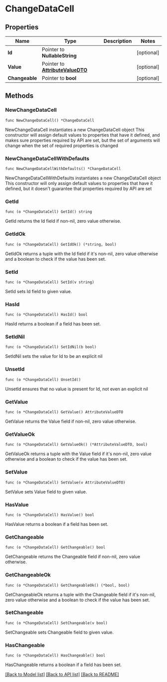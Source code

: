 # ChangeDataCell

## Properties

Name | Type | Description | Notes
------------ | ------------- | ------------- | -------------
**Id** | Pointer to **NullableString** |  | [optional] 
**Value** | Pointer to [**AttributeValueDTO**](AttributeValueDTO.md) |  | [optional] 
**Changeable** | Pointer to **bool** |  | [optional] 

## Methods

### NewChangeDataCell

`func NewChangeDataCell() *ChangeDataCell`

NewChangeDataCell instantiates a new ChangeDataCell object
This constructor will assign default values to properties that have it defined,
and makes sure properties required by API are set, but the set of arguments
will change when the set of required properties is changed

### NewChangeDataCellWithDefaults

`func NewChangeDataCellWithDefaults() *ChangeDataCell`

NewChangeDataCellWithDefaults instantiates a new ChangeDataCell object
This constructor will only assign default values to properties that have it defined,
but it doesn't guarantee that properties required by API are set

### GetId

`func (o *ChangeDataCell) GetId() string`

GetId returns the Id field if non-nil, zero value otherwise.

### GetIdOk

`func (o *ChangeDataCell) GetIdOk() (*string, bool)`

GetIdOk returns a tuple with the Id field if it's non-nil, zero value otherwise
and a boolean to check if the value has been set.

### SetId

`func (o *ChangeDataCell) SetId(v string)`

SetId sets Id field to given value.

### HasId

`func (o *ChangeDataCell) HasId() bool`

HasId returns a boolean if a field has been set.

### SetIdNil

`func (o *ChangeDataCell) SetIdNil(b bool)`

 SetIdNil sets the value for Id to be an explicit nil

### UnsetId
`func (o *ChangeDataCell) UnsetId()`

UnsetId ensures that no value is present for Id, not even an explicit nil
### GetValue

`func (o *ChangeDataCell) GetValue() AttributeValueDTO`

GetValue returns the Value field if non-nil, zero value otherwise.

### GetValueOk

`func (o *ChangeDataCell) GetValueOk() (*AttributeValueDTO, bool)`

GetValueOk returns a tuple with the Value field if it's non-nil, zero value otherwise
and a boolean to check if the value has been set.

### SetValue

`func (o *ChangeDataCell) SetValue(v AttributeValueDTO)`

SetValue sets Value field to given value.

### HasValue

`func (o *ChangeDataCell) HasValue() bool`

HasValue returns a boolean if a field has been set.

### GetChangeable

`func (o *ChangeDataCell) GetChangeable() bool`

GetChangeable returns the Changeable field if non-nil, zero value otherwise.

### GetChangeableOk

`func (o *ChangeDataCell) GetChangeableOk() (*bool, bool)`

GetChangeableOk returns a tuple with the Changeable field if it's non-nil, zero value otherwise
and a boolean to check if the value has been set.

### SetChangeable

`func (o *ChangeDataCell) SetChangeable(v bool)`

SetChangeable sets Changeable field to given value.

### HasChangeable

`func (o *ChangeDataCell) HasChangeable() bool`

HasChangeable returns a boolean if a field has been set.


[[Back to Model list]](../README.md#documentation-for-models) [[Back to API list]](../README.md#documentation-for-api-endpoints) [[Back to README]](../README.md)


